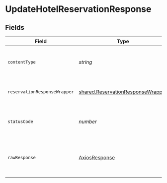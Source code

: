 # UpdateHotelReservationResponse


## Fields

| Field                                                                                         | Type                                                                                          | Required                                                                                      | Description                                                                                   |
| --------------------------------------------------------------------------------------------- | --------------------------------------------------------------------------------------------- | --------------------------------------------------------------------------------------------- | --------------------------------------------------------------------------------------------- |
| `contentType`                                                                                 | *string*                                                                                      | :heavy_check_mark:                                                                            | HTTP response content type for this operation                                                 |
| `reservationResponseWrapper`                                                                  | [shared.ReservationResponseWrapper](../../../sdk/models/shared/reservationresponsewrapper.md) | :heavy_minus_sign:                                                                            | OK - Successful Response - 200                                                                |
| `statusCode`                                                                                  | *number*                                                                                      | :heavy_check_mark:                                                                            | HTTP response status code for this operation                                                  |
| `rawResponse`                                                                                 | [AxiosResponse](https://axios-http.com/docs/res_schema)                                       | :heavy_check_mark:                                                                            | Raw HTTP response; suitable for custom response parsing                                       |